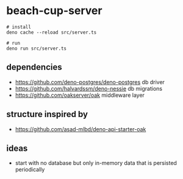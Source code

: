 # beach-cup-server

```
# install
deno cache --reload src/server.ts

# run
deno run src/server.ts
```

## dependencies

* https://github.com/deno-postgres/deno-postgres db driver
* https://github.com/halvardssm/deno-nessie db migrations
* https://github.com/oakserver/oak middleware layer

## structure inspired by
* https://github.com/asad-mlbd/deno-api-starter-oak

## ideas
* start with no database but only in-memory data that is persisted periodically

